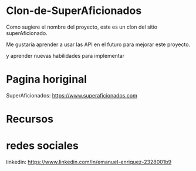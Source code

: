 # Clon-de-SuperAficionados

Como sugiere el nombre del proyecto, este es un clon del sitio superAficionado.

Me gustaría aprender a usar las API en el futuro para mejorar este proyecto. 

y aprender nuevas habilidades para implementar

# Pagina horiginal

SuperAficionados: https://www.superaficionados.com

# Recursos


# redes sociales

linkedin: https://www.linkedin.com/in/emanuel-enriquez-2328001b9
